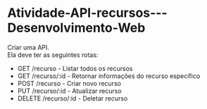 # Atividade-API-recursos---Desenvolvimento-Web
Criar uma API.  
Ela deve ter as seguintes rotas: 
- GET /recurso - Listar todos os recursos
- GET /recurso/:id - Retornar informações do recurso específico
- POST /recurso - Criar novo recurso
- PUT /recurso/:id - Atualizar recurso
- DELETE /recurso/:id - Deletar recurso
